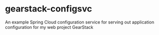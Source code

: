 # gearstack-configsvc
An example Spring Cloud configuration service for serving out application configuration for my web project GearStack
